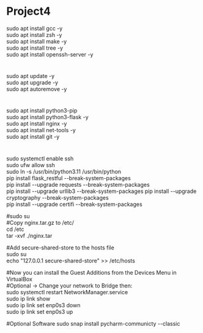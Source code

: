 # Project4
 
sudo apt install gcc -y  
sudo apt install zsh -y  
sudo apt install make -y  
sudo apt install tree -y  
sudo apt install openssh-server -y  
#  
sudo apt update -y  
sudo apt upgrade -y  
sudo apt autoremove -y  
#  
sudo apt install python3-pip  
sudo apt install python3-flask -y  
sudo apt install nginx -y  
sudo apt install net-tools -y  
sudo apt install git -y  
#  
sudo systemctl enable ssh  
sudo ufw allow ssh  
sudo ln -s /usr/bin/python3.11 /usr/bin/python  
pip install flask_restful --break-system-packages  
pip install --upgrade requests --break-system-packages  
pip install --upgrade urllib3 --break-system-packages
pip install --upgrade cryptography --break-system-packages  
pip install --upgrade certifi --break-system-packages  

#sudo su  
#Copy nginx.tar.gz to /etc/  
cd /etc  
tar -xvf ./nginx.tar  

#Add secure-shared-store to the hosts file  
sudo su  
echo "127.0.0.1 secure-shared-store" >> /etc/hosts  

#Now you can install the Guest Additions from the Devices Menu in VirtualBox  
#Optional -> Change your network to Bridge then:  
sudo systemctl restart NetworkManager.service  
sudo ip link show  
sudo ip link set enp0s3 down  
sudo ip link set enp0s3 up  

#Optional Software
sudo snap install pycharm-communicty --classic  
